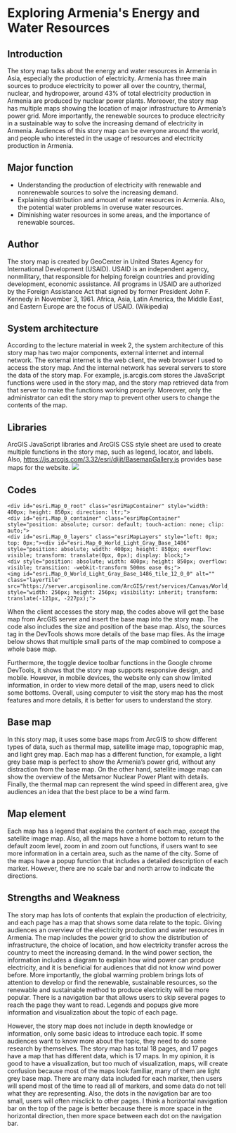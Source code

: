 # Exploring Armenia's Energy and Water Resources

## Introduction

The story map talks about the energy and water resources in Armenia in Asia, especially the production of electricity. Armenia has three main sources to produce electricity to power all over the country, thermal, nuclear, and hydropower, around 43% of total electricity production in Armenia are produced by nuclear power plants. Moreover, the story map has multiple maps showing the location of major infrastructure to Armenia’s power grid. More importantly, the renewable sources to produce electricity in a sustainable way to solve the increasing demand of electricity in Armenia. Audiences of this story map can be everyone around the world, and people who interested in the usage of resources and electricity production in Armenia.

## Major function

* Understanding the production of electricity with renewable and nonrenewable sources to solve the increasing demand.
* Explaining distribution and amount of water resources in Armenia. Also, the potential water problems in overuse water resources.
* Diminishing water resources in some areas, and the importance of renewable sources.

## Author

The story map is created by GeoCenter in United States Agency for International Development (USAID). USAID is an independent agency, nonmilitary, that responsible for helping foreign countries and providing development, economic assistance. All programs in USAID are authorized by the Foreign Assistance Act that signed by former President John F. Kennedy in November 3, 1961. Africa, Asia, Latin America, the Middle East, and Eastern Europe are the focus of USAID. (Wikipedia)

## System architecture

According to the lecture material in week 2, the system architecture of this story map has two major components, external internet and internal network. The external internet is the web client, the web browser I used to access the story map. And the internal network has several servers to store the data of the story map. For example, js.arcgis.com stores the JavaScript functions were used in the story map, and the story map retrieved data from that server to make the functions working properly. Moreover, only the administrator can edit the story map to prevent other users to change the contents of the map.

## Libraries

ArcGIS JavaScript libraries and ArcGIS CSS style sheet are used to create multiple functions in the story map, such as legend, locator, and labels. Also, https://js.arcgis.com/3.32/esri/dijit/BasemapGallery.js provides base maps for the website.
![](https://github.com/chongzhiyang/essay/blob/master/img/library.png)

## Codes
```
<div id="esri.Map_0_root" class="esriMapContainer" style="width: 400px; height: 850px; direction: ltr;">
<div id="esri.Map_0_container" class="esriMapContainer" style="position: absolute; cursor: default; touch-action: none; clip: auto;">
<div id="esri.Map_0_layers" class="esriMapLayers" style="left: 0px; top: 0px;"><div id="esri.Map_0_World_Light_Gray_Base_1486" style="position: absolute; width: 400px; height: 850px; overflow: visible; transform: translate(0px, 0px); display: block;">
<div style="position: absolute; width: 400px; height: 850px; overflow: visible; transition: -webkit-transform 500ms ease 0s;">
<img id="esri.Map_0_World_Light_Gray_Base_1486_tile_12_0_0" alt="" class="layerTile" src="https://server.arcgisonline.com/ArcGIS/rest/services/Canvas/World_Light_Gray_Base/MapServer/tile/12/1547/2549" style="width: 256px; height: 256px; visibility: inherit; transform: translate(-121px, -227px);">
```
When the client accesses the story map, the codes above will get the base map from ArcGIS server and insert the base map into the story map. The code also includes the size and position of the base map. Also, the sources tag in the DevTools shows more details of the base map files. As the image below shows that multiple small parts of the map combined to compose a whole base map.

Furthermore, the toggle device toolbar functions in the Google chrome DevTools, it shows that the story map supports responsive design, and mobile. However, in mobile devices, the website only can show limited information, in order to view more detail of the map, users need to click some bottoms. Overall, using computer to visit the story map has the most features and more details, it is better for users to understand the story.

## Base map

In this story map, it uses some base maps from ArcGIS to show different types of data, such as thermal map, satellite image map, topographic map, and light grey map. Each map has a different function, for example, a light grey base map is perfect to show the Armenia’s power grid, without any distraction from the base map. On the other hand, satellite image map can show the overview of the Metsamor Nuclear Power Plant with details. Finally, the thermal map can represent the wind speed in different area, give audiences an idea that the best place to be a wind farm.

## Map element

Each map has a legend that explains the content of each map, except the satellite image map. Also, all the maps have a home bottom to return to the default zoom level, zoom in and zoom out functions, if users want to see more information in a certain area, such as the name of the city. Some of the maps have a popup function that includes a detailed description of each marker. However, there are no scale bar and north arrow to indicate the directions.

## Strengths and Weakness

The story map has lots of contents that explain the production of electricity, and each page has a map that shows some data relate to the topic. Giving audiences an overview of the electricity production and water resources in Armenia. The map includes the power grid to show the distribution of infrastructure, the choice of location, and how electricity transfer across the country to meet the increasing demand.  In the wind power section, the information includes a diagram to explain how wind power can produce electricity, and it is beneficial for audiences that did not know wind power before. More importantly, the global warming problem brings lots of attention to develop or find the renewable, sustainable resources, so the renewable and sustainable method to produce electricity will be more popular. There is a navigation bar that allows users to skip several pages to reach the page they want to read. Legends and popups give more information and visualization about the topic of each page.

However, the story map does not include in depth knowledge or information, only some basic ideas to introduce each topic. If some audiences want to know more about the topic, they need to do some research by themselves. The story map has total 18 pages, and 17 pages have a map that has different data, which is 17 maps. In my opinion, it is good to have a visualization, but too much of visualization, maps, will create confusion because most of the maps look familiar, many of them are light grey base map. There are many data included for each marker, then users will spend most of the time to read all of markers, and some data do not tell what they are representing. Also, the dots in the navigation bar are too small, users will often misclick to other pages. I think a horizontal navigation bar on the top of the page is better because there is more space in the horizontal direction, then more space between each dot on the navigation bar.
